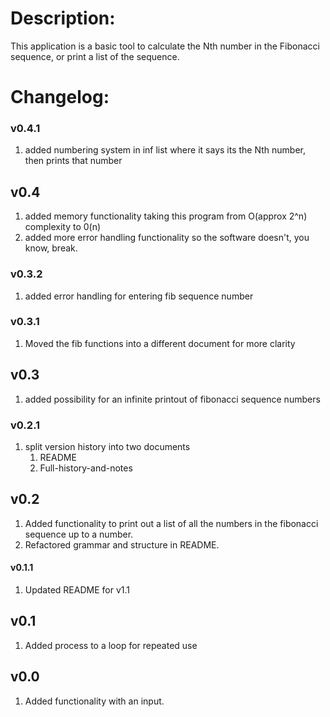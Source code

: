 # Description:

This application is a basic tool to calculate the Nth number in the Fibonacci sequence, or print a list of the sequence.

# Changelog:

### v0.4.1 

1. added numbering system in inf list where it says its the Nth number, then prints that number 

## v0.4

1. added memory functionality taking this program from O(approx 2^n) complexity to 0(n)
2. added more error handling functionality so the software doesn't, you know, break. 

### v0.3.2

1. added error handling for entering fib sequence number

### v0.3.1

1. Moved the fib functions into a different document for more clarity

## v0.3

1. added possibility for an infinite printout of fibonacci sequence numbers

### v0.2.1

1. split version history into two documents
   1. README
   2. Full-history-and-notes

## v0.2

1. Added functionality to print out a list of all the numbers in the fibonacci sequence up to a number.
2. Refactored grammar and structure in README.

#### v0.1.1 

1. Updated README for v1.1

## v0.1

1. Added process to a loop for repeated use

## v0.0

1. Added functionality with an input.